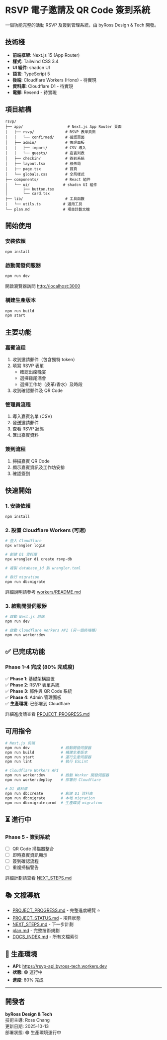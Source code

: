 # RSVP 電子邀請及 QR Code 簽到系統

一個功能完整的活動 RSVP 及簽到管理系統，由 byRoss Design & Tech 開發。

## 技術棧

- **前端框架**: Next.js 15 (App Router)
- **樣式**: Tailwind CSS 3.4
- **UI 組件**: shadcn UI
- **語言**: TypeScript 5
- **後端**: Cloudflare Workers (Hono) - 待實現
- **資料庫**: Cloudflare D1 - 待實現
- **電郵**: Resend - 待實現

## 項目結構

```
rsvp/
├── app/                    # Next.js App Router 頁面
│   ├── rsvp/              # RSVP 表單頁面
│   │   └── confirmed/     # 確認頁面
│   ├── admin/             # 管理面板
│   │   ├── import/        # CSV 導入
│   │   └── guests/        # 嘉賓列表
│   ├── checkin/           # 簽到系統
│   ├── layout.tsx         # 根佈局
│   ├── page.tsx           # 首頁
│   └── globals.css        # 全局樣式
├── components/            # React 組件
│   └── ui/               # shadcn UI 組件
│       ├── button.tsx
│       └── card.tsx
├── lib/                   # 工具函數
│   └── utils.ts          # 通用工具
└── plan.md               # 項目計劃文檔
```

## 開始使用

### 安裝依賴

```bash
npm install
```

### 啟動開發伺服器

```bash
npm run dev
```

開啟瀏覽器訪問 [http://localhost:3000](http://localhost:3000)

### 構建生產版本

```bash
npm run build
npm start
```

## 主要功能

### 嘉賓流程
1. 收到邀請郵件（包含獨特 token）
2. 填寫 RSVP 表單
   - 確認出席晚宴
   - 選擇雞尾酒會
   - 選擇工作坊（皮革/香水）及時段
3. 收到確認郵件及 QR Code

### 管理員流程
1. 導入嘉賓名單 (CSV)
2. 發送邀請郵件
3. 查看 RSVP 狀態
4. 匯出嘉賓資料

### 簽到流程
1. 掃描嘉賓 QR Code
2. 顯示嘉賓資訊及工作坊安排
3. 確認簽到

## 快速開始

### 1. 安裝依賴

```bash
npm install
```

### 2. 設置 Cloudflare Workers (可選)

```bash
# 登入 Cloudflare
npx wrangler login

# 創建 D1 資料庫
npx wrangler d1 create rsvp-db

# 複製 database_id 到 wrangler.toml

# 執行 migration
npm run db:migrate
```

詳細說明請參考 [workers/README.md](workers/README.md)

### 3. 啟動開發伺服器

```bash
# 啟動 Next.js 前端
npm run dev

# 啟動 Cloudflare Workers API (另一個終端機)
npm run worker:dev
```

## ✅ 已完成功能

### Phase 1-4 完成 (80% 完成度)

✅ **Phase 1**: 基礎架構設置  
✅ **Phase 2**: RSVP 表單系統  
✅ **Phase 3**: 郵件與 QR Code 系統  
✅ **Phase 4**: Admin 管理面板  
✅ **生產環境**: 已部署到 Cloudflare

詳細進度請查看 [PROJECT_PROGRESS.md](PROJECT_PROGRESS.md)  

## 可用指令

```bash
# Next.js 前端
npm run dev              # 啟動開發伺服器
npm run build            # 構建生產版本
npm run start            # 運行生產伺服器
npm run lint             # 執行 ESLint

# Cloudflare Workers API
npm run worker:dev       # 啟動 Worker 開發伺服器
npm run worker:deploy    # 部署到 Cloudflare

# D1 資料庫
npm run db:create        # 創建 D1 資料庫
npm run db:migrate       # 本地 migration
npm run db:migrate:prod  # 生產環境 migration
```

## ⏳ 進行中

### Phase 5 - 簽到系統
- [ ] QR Code 掃描器整合
- [ ] 即時嘉賓資訊顯示
- [ ] 簽到確認流程
- [ ] 重複掃描警告

詳細計劃請查看 [NEXT_STEPS.md](NEXT_STEPS.md)

## 📚 文檔導航

- [PROJECT_PROGRESS.md](PROJECT_PROGRESS.md) - 完整進度總覽 ⭐
- [PROJECT_STATUS.md](PROJECT_STATUS.md) - 項目狀態
- [NEXT_STEPS.md](NEXT_STEPS.md) - 下一步計劃
- [plan.md](plan.md) - 完整技術規劃
- [DOCS_INDEX.md](DOCS_INDEX.md) - 所有文檔索引

## 🔗 生產環境

- **API**: https://rsvp-api.byross-tech.workers.dev
- **狀態**: 🟢 運行中
- **進度**: 80% 完成

---

## 開發者

**byRoss Design & Tech**  
技術主導: Ross Chang  
更新日期: 2025-10-13  
部署狀態: 🟢 生產環境運行中
